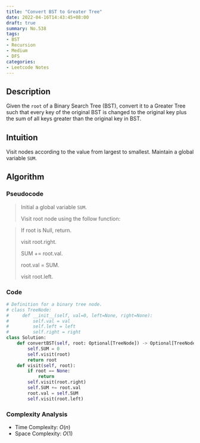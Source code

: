 ```yaml
---
title: "Convert BST to Greater Tree"
date: 2022-04-16T14:43:45+08:00
draft: true
summary: No.538
tags:
- BST
- Recursion
- Medium
- DFS
categories:
- Leetcode Notes
---
```


## Description
Given the `root` of a Binary Search Tree (BST), convert it to a Greater Tree such that every key of the original BST is changed to the original key plus the sum of all keys greater than the original key in BST.

## Intuition
Visit nodes according to the value from largest to smallest. Maintain a global variable `SUM`.

## Algorithm

### Pseudocode
> Initial a global variable `SUM`.
>
> Visit root node using the follow function:

> If root is Null, return.
>
> visit root.right.
>
> SUM += root.val.
>
> root.val = SUM.
>
> visit root.left.


### Code
```python
# Definition for a binary tree node.
# class TreeNode:
#     def __init__(self, val=0, left=None, right=None):
#         self.val = val
#         self.left = left
#         self.right = right
class Solution:
    def convertBST(self, root: Optional[TreeNode]) -> Optional[TreeNode]:
        self.SUM = 0
        self.visit(root)
        return root
    def visit(self, root):
        if root == None:
            return
        self.visit(root.right)
        self.SUM += root.val
        root.val = self.SUM
        self.visit(root.left)
```

### Complexity Analysis
- Time Complexity: $O(n)$
- Space Complexity: $O(1)$
